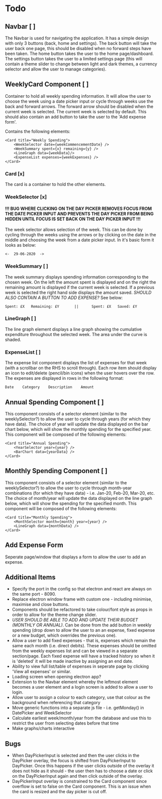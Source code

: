 # Todo

## Navbar [ ]
The Navbar is used for navigating the application. It has a simple design with only 3 buttons (back, home and settings). The back button will take the user back one page, this should be disabled when no forward steps have been taken. The home button takes the user to the home page/dashboard. The settings button takes the user to a limited settings page (this will contain a theme slider to change between light and dark themes, a currency selector and allow the user to manage categories).

## WeeklyCard Component [ ]

Container to hold all weekly spending information. It will allow the user to choose the week using a date picker input or cycle through weeks use the back and forward arrows. The forward arrow should be disabled when the current week is selected. The current week is selected by default. This should also contain an add button to take the user to the 'Add expense form'.

Contains the following elements:

    <Card title="Weekly Spending">
        <WeekSelector date={weekCommencementDate} />
        <WeekSummary spent={x} remaining={y} />
        <LineGraph data={weekData}/>
        <ExpenseList expenses={weekExpenses} />
    </Card>

### Card [x]

The card is a container to hold the other elements.

### WeekSelector [x] 
#### !!! BUG WHERE CLICKING ON THE DAY PICKER REMOVES FOCUS FROM THE DATE PICKER INPUT AND PREVENTS THE DAY PICKER FROM BEING HIDDEN UNTIL FOCUS IS SET BACK ON THE DAY PICKER INPUT !!!
The week selector allows selection of the week. This can be done by cycling through the weeks using the arrows or by clicking on the date in the middle and choosing the week from a date picker input. In it's basic form it looks as below:

    <-  29-06-2020  ->

### WeekSummary [ ]
The week summary displays spending information corresponding to the chosen week. On the left the amount spent is displayed and on the right the remaining amount is displayed if the current week is selected. If a previous week is selected the right hand side displays the amount saved. *SHOULD ALSO CONTAIN A BUTTON TO ADD EXPENSE?* See below:

    Spent: £X   Remaining: £Y       ||      Spent: £X   Saved: £Y

### LineGraph [ ]
The line graph element displays a line graph showing the cumulative expenditure throughout the selected week. The area under the curve is shaded. 

### ExpenseList [ ]
The expense list component displays the list of expenses for that week (with a scrollbar on the RHS to scroll through). Each row item should display an icon to edit/delete (pencil/bin icons) when the user hovers over the row. The expenses are displayed in rows in the following format:

    Date    Category    Description    Amount

## Annual Spending Component [ ]
This component consists of a selector element (similar to the weeklySelector?) to allow the user to cycle through years (for which they have data). The choice of year will update the data displayed on the bar chart below, which will show the monthly spending for the specified year. This component will be composed of the following elements:

    <Card title="Annual Spending">
        <YearSelector year={year} />
        <BarChart data={yearData} />
    </Card>

## Monthly Spending Component [ ]
This component consists of a selector element (similar to the weeklySelector?) to allow the user to cycle through month-year combinations (for which they have data) - i.e. Jan-20, Feb-20, Mar-20, etc. The choice of month/year will update the data displayed on the line graph below, which will show the spending for the specified month. This component will be composed of the following elements:

    <Card title="Monthly Spending">
        <MonthSelector month={month} year={year} />
        <LineGraph data={monthData} />
    </Card>

## Add Expense Form
Seperate page/window that displays a form to allow the user to add an expense.

## Additional Items
- Specify the port in the config so that electron and react are always on the same port - 8090.
- Replace electron window frame with custom one - including minimise, maximise and close buttons.
-  Components should be refactored to take colour/font style as props in order to allow for the theme change slider.
- *USER SHOULD BE ABLE TO ADD AND UPDATE THEIR BUDGET (MONTHLY OR ANNUAL)*. Can be done from the add button in weekly spending (drop down to allow the user to an an expense, fixed expense or a new budget, which overrides the previous one).
- Allow a user to add fixed expenses - that is, expenses which remain the same each month (i.e. direct debits). These expenses should be omitted from the weekly expenses list and can be viewed in a separate section/page. Each fixed expense will have a tracked history so when it is 'deleted' it will be made inactive by assigning an end date.
- Ability to view full list/table of expenses in seperate page by clicking 'View all expenses' or similar.
- Loading screen when opening electron app?
- Extension to the Navbar element whereby the leftmost element becomes a user element and a login screen is added to allow a user to login.
- Allow user to assign a colour to each category, use that colour as the background when referencing that category
- Move generic functions into a separate js file - i.e. getMonday() in DatePicker and WeekSelector
- Calculate earliest week/month/year from the database and use this to restrict the user from selecting dates before that time
- Make graphs/charts interactive

## Bugs
- When DayPickerInput is selected and then the user clicks in the DayPicker overlay, the focus is shifted from DayPickerInput to DayPicker. Once this happens if the user clicks outside of the overlay it does not hide as it should - the user then has to choose a date or click on the DayPickerInput again and then click outside of the overlay.
- DayPickerInput overlay is constrained to the Card component since overflow is set to false on the Card component. This is an issue when the card is resized and the day picker is cut off.